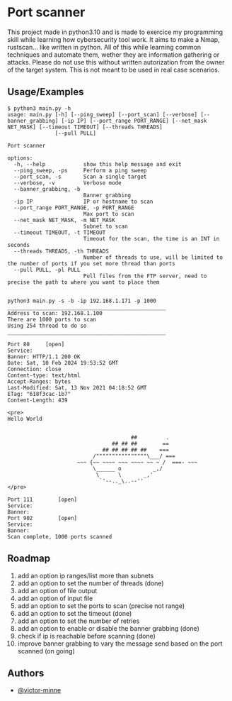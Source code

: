 
# Port scanner

This project made in python3.10 and is made to exercice my programming skill while learning how cybersecurity tool work. It aims to make a Nmap, rustscan... like written in python. All of this while learning common techniques and automate them, wether they are information gathering or attacks.
Please do not use this without written autorization from the owner of the target system. This is not meant to be used in real case scenarios.

## Usage/Examples


```shell
$ python3 main.py -h
usage: main.py [-h] [--ping_sweep] [--port_scan] [--verbose] [--banner_grabbing] [-ip IP] [--port_range PORT_RANGE] [--net_mask NET_MASK] [--timeout TIMEOUT] [--threads THREADS]
               [--pull PULL]

Port scanner

options:
  -h, --help            show this help message and exit
  --ping_sweep, -ps     Perform a ping sweep
  --port_scan, -s       Scan a single target
  --verbose, -v         Verbose mode
  --banner_grabbing, -b
                        Banner grabbing
  -ip IP                IP or hostname to scan
  --port_range PORT_RANGE, -p PORT_RANGE
                        Max port to scan
  --net_mask NET_MASK, -m NET_MASK
                        Subnet to scan
  --timeout TIMEOUT, -t TIMEOUT
                        Timeout for the scan, the time is an INT in seconds
  --threads THREADS, -th THREADS
                        Number of threads to use, will be limited to the number of ports if you set more thread than ports
  --pull PULL, -pl PULL
                        Pull files from the FTP server, need to precise the path to where you want to place them


```

```shell
python3 main.py -s -b -ip 192.168.1.171 -p 1000
__________________________________________________
Address to scan: 192.168.1.100
There are 1000 ports to scan
Using 254 thread to do so 
__________________________________________________ 

Port 80		[open]
Service: 
Banner: HTTP/1.1 200 OK
Date: Sat, 10 Feb 2024 19:53:52 GMT
Connection: close
Content-type: text/html
Accept-Ranges: bytes
Last-Modified: Sat, 13 Nov 2021 04:18:52 GMT
ETag: "618f3cac-1b7"
Content-Length: 439

<pre>
Hello World


                                       ##         .
                                 ## ## ##        ==
                              ## ## ## ## ##    ===
                           /""""""""""""""""\___/ ===
                      ~~~ {~~ ~~~~ ~~~ ~~~~ ~~ ~ /  ===- ~~~
                           \______ o          _,/
                            \      \       _,'
                             `'--.._\..--''
</pre>

Port 111		[open]
Service: 
Banner: 
Port 902		[open]
Service: 
Banner: 
Scan complete, 1000 ports scanned

```


## Roadmap

1. add an option ip ranges/list more than subnets
2. add an option to set the number of threads (done)
3. add an option of file output
4. add an option of input file
5. add an option to set the ports to scan (precise not range)
6. add an option to set the timeout (done)
7. add an option to set the number of retries
8. add an option to enable or disable the banner grabbing  (done)
9. check if ip is reachable before scanning (done)
10. improve banner grabbing to vary the message send based on the port scanned (on going)

## Authors

- [@victor-minne](https://www.github.com/victor-minne)

